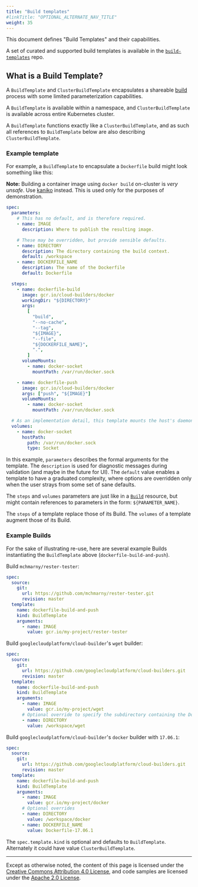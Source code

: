 ```yaml
---
title: "Build templates"
#linkTitle: "OPTIONAL_ALTERNATE_NAV_TITLE"
weight: 35
---
```


This document defines "Build Templates" and their capabilities.

A set of curated and supported build templates is available in the
[`build-templates`](https://github.com/knative/build-templates) repo.

## What is a Build Template?

A `BuildTemplate` and `ClusterBuildTemplate` encapsulates a shareable [build](../builds/)
process with some limited parameterization capabilities.

A `BuildTemplate` is available within a namespace, and `ClusterBuildTemplate` is available across entire Kubernetes cluster.

A `BuildTemplate` functions exactly like a `ClusterBuildTemplate`, and as such all references to `BuildTemplate` below are also describing `ClusterBuildTemplate`.

### Example template

For example, a `BuildTemplate` to encapsulate a `Dockerfile` build might look
something like this:

**Note:** Building a container image using `docker build` on-cluster is _very
unsafe_. Use [kaniko](https://github.com/GoogleContainerTools/kaniko) instead.
This is used only for the purposes of demonstration.

```yaml
spec:
  parameters:
    # This has no default, and is therefore required.
    - name: IMAGE
      description: Where to publish the resulting image.

    # These may be overridden, but provide sensible defaults.
    - name: DIRECTORY
      description: The directory containing the build context.
      default: /workspace
    - name: DOCKERFILE_NAME
      description: The name of the Dockerfile
      default: Dockerfile

  steps:
    - name: dockerfile-build
      image: gcr.io/cloud-builders/docker
      workingDir: "${DIRECTORY}"
      args:
        [
          "build",
          "--no-cache",
          "--tag",
          "${IMAGE}",
          "--file",
          "${DOCKERFILE_NAME}",
          ".",
        ]
      volumeMounts:
        - name: docker-socket
          mountPath: /var/run/docker.sock

    - name: dockerfile-push
      image: gcr.io/cloud-builders/docker
      args: ["push", "${IMAGE}"]
      volumeMounts:
        - name: docker-socket
          mountPath: /var/run/docker.sock

  # As an implementation detail, this template mounts the host's daemon socket.
  volumes:
    - name: docker-socket
      hostPath:
        path: /var/run/docker.sock
        type: Socket
```

In this example, `parameters` describes the formal arguments for the template.
The `description` is used for diagnostic messages during validation (and maybe
in the future for UI). The `default` value enables a template to have a
graduated complexity, where options are overridden only when the user strays
from some set of sane defaults.

The `steps` and `volumes` parameters are just like in a [`Build`](../builds/)
resource, but might contain references to parameters in the form:
`${PARAMETER_NAME}`.

The `steps` of a template replace those of its Build. The `volumes` of a
template augment those of its Build.

### Example Builds

For the sake of illustrating re-use, here are several example Builds
instantiating the `BuildTemplate` above (`dockerfile-build-and-push`).

Build `mchmarny/rester-tester`:

```yaml
spec:
  source:
    git:
      url: https://github.com/mchmarny/rester-tester.git
      revision: master
  template:
    name: dockerfile-build-and-push
    kind: BuildTemplate
    arguments:
      - name: IMAGE
        value: gcr.io/my-project/rester-tester
```

Build `googlecloudplatform/cloud-builder`'s `wget` builder:

```yaml
spec:
  source:
    git:
      url: https://github.com/googlecloudplatform/cloud-builders.git
      revision: master
  template:
    name: dockerfile-build-and-push
    kind: BuildTemplate
    arguments:
      - name: IMAGE
        value: gcr.io/my-project/wget
      # Optional override to specify the subdirectory containing the Dockerfile
      - name: DIRECTORY
        value: /workspace/wget
```

Build `googlecloudplatform/cloud-builder`'s `docker` builder with `17.06.1`:

```yaml
spec:
  source:
    git:
      url: https://github.com/googlecloudplatform/cloud-builders.git
      revision: master
  template:
    name: dockerfile-build-and-push
    kind: BuildTemplate
    arguments:
      - name: IMAGE
        value: gcr.io/my-project/docker
      # Optional overrides
      - name: DIRECTORY
        value: /workspace/docker
      - name: DOCKERFILE_NAME
        value: Dockerfile-17.06.1
```

The `spec.template.kind` is optional and defaults to `BuildTemplate`. Alternately it could have value `ClusterBuildTemplate`.

---

Except as otherwise noted, the content of this page is licensed under the
[Creative Commons Attribution 4.0 License](https://creativecommons.org/licenses/by/4.0/),
and code samples are licensed under the
[Apache 2.0 License](https://www.apache.org/licenses/LICENSE-2.0).

